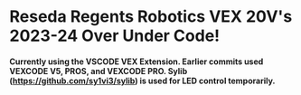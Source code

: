 # Reseda Regents Robotics VEX 20V's 2023-24 Over Under Code!
#### Currently using the VSCODE VEX Extension. Earlier commits used VEXCODE V5, PROS, and VEXCODE PRO. Sylib (https://github.com/sy1vi3/sylib) is used for LED control temporarily. 
